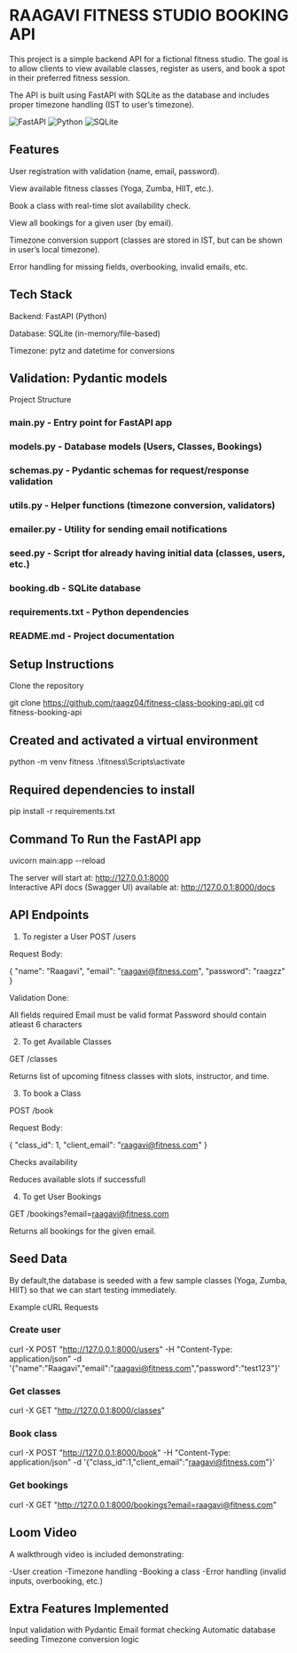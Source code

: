 # RAAGAVI FITNESS STUDIO BOOKING API

This project is a simple backend API for a fictional fitness studio. The goal is to allow clients to view available classes, register as users, and book a spot in their preferred fitness session.

The API is built using FastAPI with SQLite as the database and includes proper timezone handling (IST to user’s timezone).

![FastAPI](https://img.shields.io/badge/FastAPI-005571?style=for-the-badge&logo=fastapi)
![Python](https://img.shields.io/badge/Python-3.9%2B-blue?style=for-the-badge&logo=python)
![SQLite](https://img.shields.io/badge/SQLite-07405E?style=for-the-badge&logo=sqlite)


## Features

User registration with validation (name, email, password).

View available fitness classes (Yoga, Zumba, HIIT, etc.).

Book a class with real-time slot availability check.

View all bookings for a given user (by email).

Timezone conversion support (classes are stored in IST, but can be shown in user’s local timezone).

Error handling for missing fields, overbooking, invalid emails, etc.

## Tech Stack

Backend: FastAPI (Python)

Database: SQLite (in-memory/file-based)

Timezone: pytz and datetime for conversions

## Validation: Pydantic models
 Project Structure
### main.py         - Entry point for FastAPI app
### models.py       - Database models (Users, Classes, Bookings)
### schemas.py      - Pydantic schemas for request/response validation
### utils.py        - Helper functions (timezone conversion, validators)
### emailer.py      - Utility for sending email notifications
### seed.py         - Script tfor already having initial data (classes, users, etc.)
### booking.db      - SQLite database 
### requirements.txt - Python dependencies
### README.md       - Project documentation


## Setup Instructions

Clone the repository

git clone https://github.com/raagz04/fitness-class-booking-api.git
cd fitness-booking-api


## Created and activated a virtual environment

python -m venv fitness
.\fitness\Scripts\activate

## Required dependencies to install

pip install -r requirements.txt

## Command To Run the FastAPI app

uvicorn main:app --reload

The server will start at: http://127.0.0.1:8000  
Interactive API docs (Swagger UI) available at: http://127.0.0.1:8000/docs

## API Endpoints

1. To register a User
POST /users

Request Body:

{
  "name": "Raagavi",
  "email": "raagavi@fitness.com",
  "password": "raagzz"
}


Validation Done:

All fields required
Email must be valid format
Password should contain atleast 6 characters

2. To get Available Classes

GET /classes

Returns list of upcoming fitness classes with slots, instructor, and time.

3. To book a Class

POST /book

Request Body:

{
  "class_id": 1,
  "client_email": "raagavi@fitness.com"
}

Checks availability

Reduces available slots if successfull

4. To get User Bookings

GET /bookings?email=raagavi@fitness.com

Returns all bookings for the given email.

## Seed Data

By default,the database is seeded with a few sample classes (Yoga, Zumba, HIIT) so that we can start testing immediately.

Example cURL Requests
### Create user
curl -X POST "http://127.0.0.1:8000/users" -H "Content-Type: application/json" -d '{"name":"Raagavi","email":"raagavi@fitness.com","password":"test123"}'

### Get classes
curl -X GET "http://127.0.0.1:8000/classes"

### Book class
curl -X POST "http://127.0.0.1:8000/book" -H "Content-Type: application/json" -d '{"class_id":1,"client_email":"raagavi@fitness.com"}'

### Get bookings
curl -X GET "http://127.0.0.1:8000/bookings?email=raagavi@fitness.com"

## Loom Video

A walkthrough video is included demonstrating:

-User creation
-Timezone handling
-Booking a class
-Error handling (invalid inputs, overbooking, etc.)

## Extra Features Implemented

Input validation with Pydantic
Email format checking
Automatic database seeding
Timezone conversion logic